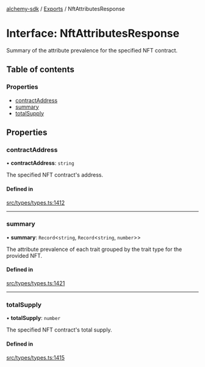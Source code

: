 [alchemy-sdk](../README.md) / [Exports](../modules.md) / NftAttributesResponse

# Interface: NftAttributesResponse

Summary of the attribute prevalence for the specified NFT contract.

## Table of contents

### Properties

- [contractAddress](NftAttributesResponse.md#contractaddress)
- [summary](NftAttributesResponse.md#summary)
- [totalSupply](NftAttributesResponse.md#totalsupply)

## Properties

### contractAddress

• **contractAddress**: `string`

The specified NFT contract's address.

#### Defined in

[src/types/types.ts:1412](https://github.com/alchemyplatform/alchemy-sdk-js/blob/ee5b9ee/src/types/types.ts#L1412)

___

### summary

• **summary**: `Record`<`string`, `Record`<`string`, `number`\>\>

The attribute prevalence of each trait grouped by the trait type for the
provided NFT.

#### Defined in

[src/types/types.ts:1421](https://github.com/alchemyplatform/alchemy-sdk-js/blob/ee5b9ee/src/types/types.ts#L1421)

___

### totalSupply

• **totalSupply**: `number`

The specified NFT contract's total supply.

#### Defined in

[src/types/types.ts:1415](https://github.com/alchemyplatform/alchemy-sdk-js/blob/ee5b9ee/src/types/types.ts#L1415)
